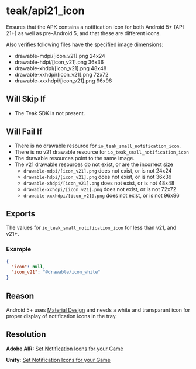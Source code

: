 # teak/api21_icon
Ensures that the APK contains a notification icon for both Android 5+ (API 21+) as well as pre-Android 5, and that these are different icons.

Also verifies following files have the specified image dimensions:
* drawable-mdpi/[icon_v21].png     24x24
* drawable-hdpi/[icon_v21].png     36x36
* drawable-xhdpi/[icon_v21].png    48x48
* drawable-xxhdpi/[icon_v21].png   72x72
* drawable-xxxhdpi/[icon_v21].png  96x96

## Will Skip If
* The Teak SDK is not present.

## Will Fail If
* There is no drawable resource for `io_teak_small_notification_icon`.
* There is no v21 drawable resource for `io_teak_small_notification_icon`
* The drawable resources point to the same image.
* The v21 drawable resources do not exist, or are the incorrect size
    * `drawable-mdpi/[icon_v21].png` does not exist, or is not 24x24
    * `drawable-hdpi/[icon_v21].png` does not exist, or is not 36x36
    * `drawable-xhdpi/[icon_v21].png` does not exist, or is not 48x48
    * `drawable-xxhdpi/[icon_v21].png` does not exist, or is not 72x72
    * `drawable-xxxhdpi/[icon_v21].png` does not exist, or is not 96x96

## Exports
The values for `io_teak_small_notification_icon` for less than v21, and v21+.

### Example
```json
{
  "icon": null,
  "icon_v21": "@drawable/icon_white"
}
```

## Reason
Android 5+ uses [Material Design](https://material.io/design/iconography/#notification) and needs a white and transparant icon for proper display of notification icons in the tray.

## Resolution
**Adobe AIR:** [Set Notification Icons for your Game](https://teak.readthedocs.io/projects/air/en/latest/android.html#set-notification-icons-for-your-game)

**Unity:** [Set Notification Icons for your Game](https://teak.readthedocs.io/projects/unity/en/latest/android.html#set-notification-icons-for-your-game)
